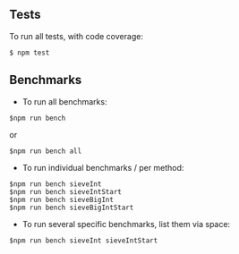 ## Tests

To run all tests, with code coverage:

```shell
$ npm test
```

## Benchmarks

* To run all benchmarks:

```shell
$npm run bench
```

or

```shell
$npm run bench all
```

* To run individual benchmarks / per method:

```shell
$npm run bench sieveInt
$npm run bench sieveIntStart
$npm run bench sieveBigInt
$npm run bench sieveBigIntStart
```

* To run several specific benchmarks, list them via space:

```shell
$npm run bench sieveInt sieveIntStart
```
